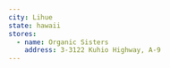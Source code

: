```yaml
---
city: Lihue
state: hawaii
stores:
  - name: Organic Sisters
    address: 3-3122 Kuhio Highway, A-9
---
```

